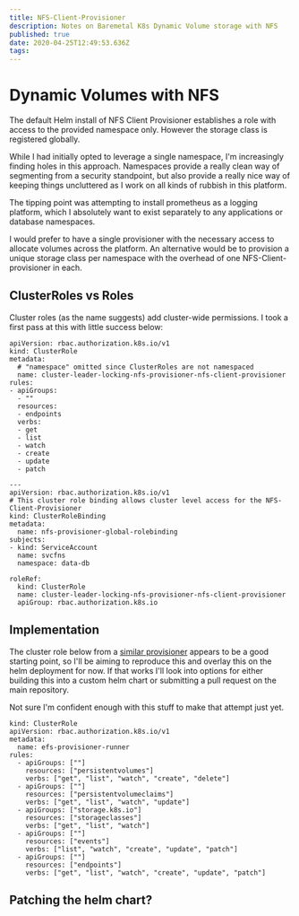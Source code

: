 ```yaml
---
title: NFS-Client-Provisioner
description: Notes on Baremetal K8s Dynamic Volume storage with NFS
published: true
date: 2020-04-25T12:49:53.636Z
tags: 
---
```


# Dynamic Volumes with NFS
The default Helm install of NFS Client Provisioner establishes a role with access to the provided namespace only. However the storage class is registered globally.

While I had initially opted to leverage a single namespace, I'm increasingly finding holes in this approach. Namespaces provide a really clean way of segmenting from a security standpoint, but also provide a really nice way of keeping things uncluttered as I work on all kinds of rubbish in this platform. 

The tipping point was attempting to install prometheus as a logging platform, which I absolutely want to exist separately to any applications or database namespaces.

I would prefer to have a single provisioner with the necessary access to allocate volumes across the platform. An alternative would be to provision a unique storage class per namespace with the overhead of one NFS-Client-provisioner in each.

## ClusterRoles vs Roles
Cluster roles (as the name suggests) add cluster-wide permissions. I took a first pass at this with little success below:

```
apiVersion: rbac.authorization.k8s.io/v1
kind: ClusterRole
metadata:
  # "namespace" omitted since ClusterRoles are not namespaced
  name: cluster-leader-locking-nfs-provisioner-nfs-client-provisioner
rules:
- apiGroups:
  - ""
  resources:
  - endpoints
  verbs:
  - get
  - list
  - watch
  - create
  - update
  - patch

---
apiVersion: rbac.authorization.k8s.io/v1
# This cluster role binding allows cluster level access for the NFS-Client-Provisioner
kind: ClusterRoleBinding
metadata:
  name: nfs-provisioner-global-rolebinding
subjects:
- kind: ServiceAccount
  name: svcfns
  namespace: data-db

roleRef:
  kind: ClusterRole
  name: cluster-leader-locking-nfs-provisioner-nfs-client-provisioner
  apiGroup: rbac.authorization.k8s.io
```

## Implementation

The cluster role below from a [similar provisioner](https://github.com/kubernetes-incubator/external-storage/issues/953) appears to be a good starting point, so I'll be aiming to reproduce this and overlay this on the helm deployment for now. If that works I'll look into options for either building this into a custom helm chart or submitting a pull request on the main repository.

Not sure I'm confident enough with this stuff to make that attempt just yet.

```
kind: ClusterRole
apiVersion: rbac.authorization.k8s.io/v1
metadata:
  name: efs-provisioner-runner
rules:
  - apiGroups: [""]
    resources: ["persistentvolumes"]
    verbs: ["get", "list", "watch", "create", "delete"]
  - apiGroups: [""]
    resources: ["persistentvolumeclaims"]
    verbs: ["get", "list", "watch", "update"]
  - apiGroups: ["storage.k8s.io"]
    resources: ["storageclasses"]
    verbs: ["get", "list", "watch"]
  - apiGroups: [""]
    resources: ["events"]
    verbs: ["list", "watch", "create", "update", "patch"]
  - apiGroups: [""]
    resources: ["endpoints"]
    verbs: ["get", "list", "watch", "create", "update", "patch"]
```

## Patching the helm chart?
